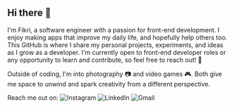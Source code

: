 ## Hi there 👋

I'm Fikri, a software engineer with a passion for front-end development.
I enjoy making apps that improve my daily life, and hopefully help others too. This GitHub is where I share my personal projects, experiments, and ideas as I grow as a developer. I'm currently open to front-end developer roles or any opportunity to learn and contribute, so feel free to reach out! 🤝

Outside of coding, I'm into photography 📷 and video games 🎮. Both give me space to unwind and spark creativity from a different perspective.  

Reach me out on:
![Instagram](https://img.shields.io/badge/Instagram-%23E4405F.svg?style=for-the-badge&logo=Instagram&logoColor=white)
![LinkedIn](https://img.shields.io/badge/linkedin-%230077B5.svg?style=for-the-badge&logo=linkedin&logoColor=white)
![Gmail](https://img.shields.io/badge/Gmail-D14836?style=for-the-badge&logo=gmail&logoColor=white)
